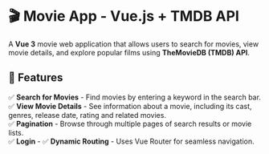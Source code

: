 # 🎬 Movie App - Vue.js + TMDB API

A **Vue 3** movie web application that allows users to search for movies, view movie details, and explore popular films using **TheMovieDB (TMDB) API**.

## 🚀 Features

✅ **Search for Movies** - Find movies by entering a keyword in the search bar.  
✅ **View Movie Details** - See information about a movie, including its cast, genres, release date, rating and related movies.  
✅ **Pagination** - Browse through multiple pages of search results or movie lists.  
✅ **Login** -
✅ **Dynamic Routing** - Uses Vue Router for seamless navigation.
